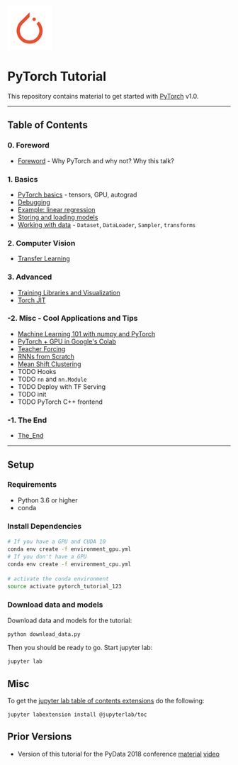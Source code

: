 <img src="notebooks/img/pytorch-logo.png" width="100">

PyTorch Tutorial
================================================================================

This repository contains material to get started with
[PyTorch](https://pytorch.org/) v1.0.

<hr>

Table of Contents
--------------------------------------------------------------------------------

### 0. Foreword
- [Foreword](notebooks/foreword.ipynb) - Why PyTorch and why not? Why this talk?

### 1. Basics
- [PyTorch basics](notebooks/pytorch_basics.ipynb) - tensors, GPU, autograd
- [Debugging](notebooks/debugging.ipynb)
- [Example: linear regression](notebooks/lin_reg.ipynb)
- [Storing and loading models](notebooks/storing_and_loading_models.ipynb)
- [Working with data](notebooks/working_with_data.ipynb) - `Dataset`, `DataLoader`, `Sampler`, `transforms`

### 2. Computer Vision
- [Transfer Learning](notebooks/transfer_learning.ipynb)

### 3. Advanced
- [Training Libraries and Visualization](notebooks/training_libraries.ipynb)
- [Torch JIT](notebooks/torch_jit.ipynb)

### -2. Misc - Cool Applications and Tips
- [Machine Learning 101 with numpy and PyTorch](notebooks/0x_machine_learning_101.ipynb)
- [PyTorch + GPU in Google's Colab](notebooks/0X_pytorch_in_googles_colab.ipynb)
- [Teacher Forcing](notebooks/0X_teacher_forcing.ipynb)
- [RNNs from Scratch](notebooks/0X_rnn_from_scratch.ipynb)
- [Mean Shift Clustering](notebooks/0X_mean_shift_clustering.ipynb)
- TODO Hooks
- TODO `nn` and `nn.Module`
- TODO Deploy with TF Serving
- TODO init
- TODO PyTorch C++ frontend

### -1. The End
- [The_End](notebooks/the_end.ipynb)

<hr>


Setup
--------------------------------------------------------------------------------

### Requirements

- Python 3.6 or higher
- conda

### Install Dependencies

```bash
# If you have a GPU and CUDA 10
conda env create -f environment_gpu.yml
# If you don't have a GPU
conda env create -f environment_cpu.yml

# activate the conda environment
source activate pytorch_tutorial_123
```

### Download data and models

Download data and models for the tutorial:

```bash
python download_data.py
```

Then you should be ready to go.
Start jupyter lab:

```bash
jupyter lab
```


Misc
--------------------------------------------------------------------------------

To get the
[jupyter lab table of contents extensions](https://github.com/jupyterlab/jupyterlab-toc)
do the following:
```bash
jupyter labextension install @jupyterlab/toc
```

Prior Versions
--------------------------------------------------------------------------------

- Version of this tutorial for the PyData 2018 conference
  [material](https://github.com/sotte/pytorch_tutorial/tree/pydata2018)
  [video](https://nodata.science/pydata-pytorch-tutorial.html)
